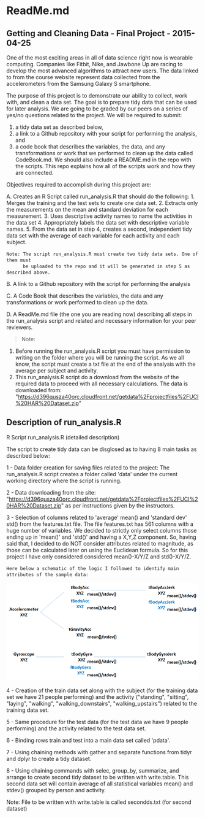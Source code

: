 # ReadMe.md

## Getting and Cleaning Data - Final Project - 2015-04-25

One of the most exciting areas in all of data science right now is wearable computing. Companies like Fitbit, 
Nike, and Jawbone Up are racing to develop the most advanced algorithms to attract new users. The data linked 
to from the course website represent data collected from the accelerometers from the Samsung Galaxy S smartphone.

The purpose of this project is to demonstrate our ability to collect, work with, and clean a data set. The goal is
to prepare tidy data that can be used for later analysis. We are going to be graded by our peers on a series of 
yes/no questions related to the project. We will be required to submit: 
1) a tidy data set as described below, 
2) a link to a Github repository with your script for performing the analysis, and 
3) a code book that describes the variables, the data, and any transformations or work that we performed to 
   clean up the data called CodeBook.md. We should also include a README.md in the repo with the scripts. 
   This repo explains how all of the scripts work and how they are connected. 

Objectives required to accomplish during this project are: 

A.  Creates an R Script called run_analysis.R that should do the following:
    1.  Merges the training and the test sets to create one data set.
    2.  Extracts only the measurements on the mean and standard deviation for each measurement. 
    3.  Uses descriptive activity names to name the activities in the data set
    4.  Appropriately labels the data set with descriptive variable names. 
    5.  From the data set in step 4, creates a second, independent tidy data set with the average 
        of each variable for each activity and each subject.
    
    Note: The script run_analysis.R must create two tidy data sets. One of them must 
          be uploaded to the repo and it will be generated in step 5 as described above.

B.  A link to a Github repository with the script for performing the analysis

C.  A Code Book that describes the variables, the data and any transformations or work performed to
    clean up the data.

D.  A ReadMe.md file (the one you are reading now) describing all steps in the run_analysis script and
    related and necessary information for your peer reviewers.

> Note: 
  1. Before running the run_analysis.R script you must have permission to writing on the folder where
     you will be running the script. As we all know, the script must create a txt file at the end of the
     analysis with the average per subject and activity.
  2. This run_analysis.R script do a download from the website of the required data to proceed with
     all necessary calculations.
     The data is downloaded from: 
     "https://d396qusza40orc.cloudfront.net/getdata%2Fprojectfiles%2FUCI%20HAR%20Dataset.zip"

## Description of run_analysis.R

R Script run_analysis.R (detailed description)

The script to create tidy data can be disglosed as to having 8 main tasks as described below:

1 - Data folder creation for saving files related to the project: The run_analysis.R script creates a 
    folder called 'data' under the current working directory where the script is running.

2 - Data downloading from the site: 
    "https://d396qusza40orc.cloudfront.net/getdata%2Fprojectfiles%2FUCI%20HAR%20Dataset.zip"
    as per instructions given by the instructors.

3 - Selection of columns related to 'average' mean() and 'standard dev' std() from the features.txt 
    file. The file features.txt has 561 columns with a huge number of variables. We decided to strictly 
    only select columns those ending up in 'mean()' and 'std()' and having a X,Y,Z component. 
    So, having said that, I decided to do NOT consider attributes related to magnitude, as those can be 
    calculated later on using the Euclidean formula. So for this project I have only considered
    considered mean()-X/Y/Z and std()-X/Y/Z.
    
    Here below a schematic of the logic I followed to identify main attributes of the sample data:

![analysis](/images/analysis-tree.png)

4 - Creation of the train data set along with the subject (for the training data set we have 21 people 
    performing) and the activity ("standing", "sitting", "laying", "walking", "walking_downstairs",
    "walking_upstairs") related to the training data set.

5 - Same procedure for the test data (for the test data we have 9 people performing) and the activity 
    related to the test data set.

6 - Binding rows train and test into a main data set called 'pdata'.

7 - Using chaining methods with gather and separate functions from tidyr and dplyr to create a tidy dataset.

8 - Using chaining commands with selec, group_by, summarize, and arrange to create second tidy dataset to 
    be written with write.table.
    This second data set will contain average of all statistical variables mean() and stdev() grouped by
    person and activity.

Note: File to be written with write.table is called secondds.txt (for second dataset)
